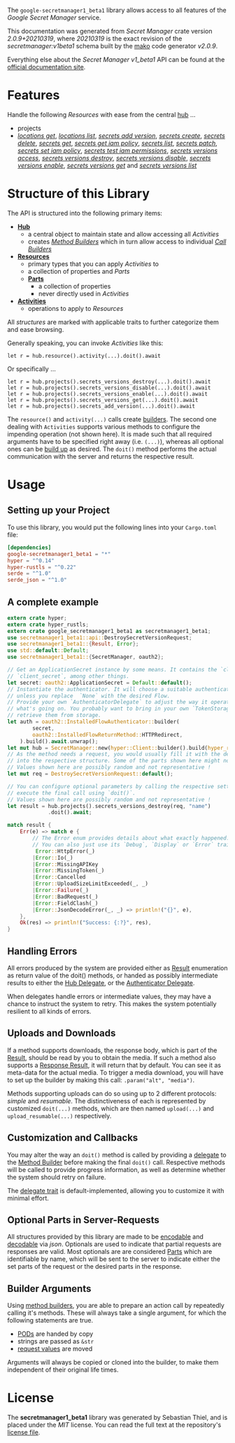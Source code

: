 <!---
DO NOT EDIT !
This file was generated automatically from 'src/mako/api/README.md.mako'
DO NOT EDIT !
-->
The `google-secretmanager1_beta1` library allows access to all features of the *Google Secret Manager* service.

This documentation was generated from *Secret Manager* crate version *2.0.9+20210319*, where *20210319* is the exact revision of the *secretmanager:v1beta1* schema built by the [mako](http://www.makotemplates.org/) code generator *v2.0.9*.

Everything else about the *Secret Manager* *v1_beta1* API can be found at the
[official documentation site](https://cloud.google.com/secret-manager/).
# Features

Handle the following *Resources* with ease from the central [hub](https://docs.rs/google-secretmanager1_beta1/2.0.9+20210319/google_secretmanager1_beta1/SecretManager) ... 

* projects
 * [*locations get*](https://docs.rs/google-secretmanager1_beta1/2.0.9+20210319/google_secretmanager1_beta1/api::ProjectLocationGetCall), [*locations list*](https://docs.rs/google-secretmanager1_beta1/2.0.9+20210319/google_secretmanager1_beta1/api::ProjectLocationListCall), [*secrets add version*](https://docs.rs/google-secretmanager1_beta1/2.0.9+20210319/google_secretmanager1_beta1/api::ProjectSecretAddVersionCall), [*secrets create*](https://docs.rs/google-secretmanager1_beta1/2.0.9+20210319/google_secretmanager1_beta1/api::ProjectSecretCreateCall), [*secrets delete*](https://docs.rs/google-secretmanager1_beta1/2.0.9+20210319/google_secretmanager1_beta1/api::ProjectSecretDeleteCall), [*secrets get*](https://docs.rs/google-secretmanager1_beta1/2.0.9+20210319/google_secretmanager1_beta1/api::ProjectSecretGetCall), [*secrets get iam policy*](https://docs.rs/google-secretmanager1_beta1/2.0.9+20210319/google_secretmanager1_beta1/api::ProjectSecretGetIamPolicyCall), [*secrets list*](https://docs.rs/google-secretmanager1_beta1/2.0.9+20210319/google_secretmanager1_beta1/api::ProjectSecretListCall), [*secrets patch*](https://docs.rs/google-secretmanager1_beta1/2.0.9+20210319/google_secretmanager1_beta1/api::ProjectSecretPatchCall), [*secrets set iam policy*](https://docs.rs/google-secretmanager1_beta1/2.0.9+20210319/google_secretmanager1_beta1/api::ProjectSecretSetIamPolicyCall), [*secrets test iam permissions*](https://docs.rs/google-secretmanager1_beta1/2.0.9+20210319/google_secretmanager1_beta1/api::ProjectSecretTestIamPermissionCall), [*secrets versions access*](https://docs.rs/google-secretmanager1_beta1/2.0.9+20210319/google_secretmanager1_beta1/api::ProjectSecretVersionAccesCall), [*secrets versions destroy*](https://docs.rs/google-secretmanager1_beta1/2.0.9+20210319/google_secretmanager1_beta1/api::ProjectSecretVersionDestroyCall), [*secrets versions disable*](https://docs.rs/google-secretmanager1_beta1/2.0.9+20210319/google_secretmanager1_beta1/api::ProjectSecretVersionDisableCall), [*secrets versions enable*](https://docs.rs/google-secretmanager1_beta1/2.0.9+20210319/google_secretmanager1_beta1/api::ProjectSecretVersionEnableCall), [*secrets versions get*](https://docs.rs/google-secretmanager1_beta1/2.0.9+20210319/google_secretmanager1_beta1/api::ProjectSecretVersionGetCall) and [*secrets versions list*](https://docs.rs/google-secretmanager1_beta1/2.0.9+20210319/google_secretmanager1_beta1/api::ProjectSecretVersionListCall)




# Structure of this Library

The API is structured into the following primary items:

* **[Hub](https://docs.rs/google-secretmanager1_beta1/2.0.9+20210319/google_secretmanager1_beta1/SecretManager)**
    * a central object to maintain state and allow accessing all *Activities*
    * creates [*Method Builders*](https://docs.rs/google-secretmanager1_beta1/2.0.9+20210319/google_secretmanager1_beta1/client::MethodsBuilder) which in turn
      allow access to individual [*Call Builders*](https://docs.rs/google-secretmanager1_beta1/2.0.9+20210319/google_secretmanager1_beta1/client::CallBuilder)
* **[Resources](https://docs.rs/google-secretmanager1_beta1/2.0.9+20210319/google_secretmanager1_beta1/client::Resource)**
    * primary types that you can apply *Activities* to
    * a collection of properties and *Parts*
    * **[Parts](https://docs.rs/google-secretmanager1_beta1/2.0.9+20210319/google_secretmanager1_beta1/client::Part)**
        * a collection of properties
        * never directly used in *Activities*
* **[Activities](https://docs.rs/google-secretmanager1_beta1/2.0.9+20210319/google_secretmanager1_beta1/client::CallBuilder)**
    * operations to apply to *Resources*

All *structures* are marked with applicable traits to further categorize them and ease browsing.

Generally speaking, you can invoke *Activities* like this:

```Rust,ignore
let r = hub.resource().activity(...).doit().await
```

Or specifically ...

```ignore
let r = hub.projects().secrets_versions_destroy(...).doit().await
let r = hub.projects().secrets_versions_disable(...).doit().await
let r = hub.projects().secrets_versions_enable(...).doit().await
let r = hub.projects().secrets_versions_get(...).doit().await
let r = hub.projects().secrets_add_version(...).doit().await
```

The `resource()` and `activity(...)` calls create [builders][builder-pattern]. The second one dealing with `Activities` 
supports various methods to configure the impending operation (not shown here). It is made such that all required arguments have to be 
specified right away (i.e. `(...)`), whereas all optional ones can be [build up][builder-pattern] as desired.
The `doit()` method performs the actual communication with the server and returns the respective result.

# Usage

## Setting up your Project

To use this library, you would put the following lines into your `Cargo.toml` file:

```toml
[dependencies]
google-secretmanager1_beta1 = "*"
hyper = "^0.14"
hyper-rustls = "^0.22"
serde = "^1.0"
serde_json = "^1.0"
```

## A complete example

```Rust
extern crate hyper;
extern crate hyper_rustls;
extern crate google_secretmanager1_beta1 as secretmanager1_beta1;
use secretmanager1_beta1::api::DestroySecretVersionRequest;
use secretmanager1_beta1::{Result, Error};
use std::default::Default;
use secretmanager1_beta1::{SecretManager, oauth2};

// Get an ApplicationSecret instance by some means. It contains the `client_id` and 
// `client_secret`, among other things.
let secret: oauth2::ApplicationSecret = Default::default();
// Instantiate the authenticator. It will choose a suitable authentication flow for you, 
// unless you replace  `None` with the desired Flow.
// Provide your own `AuthenticatorDelegate` to adjust the way it operates and get feedback about 
// what's going on. You probably want to bring in your own `TokenStorage` to persist tokens and
// retrieve them from storage.
let auth = oauth2::InstalledFlowAuthenticator::builder(
        secret,
        oauth2::InstalledFlowReturnMethod::HTTPRedirect,
    ).build().await.unwrap();
let mut hub = SecretManager::new(hyper::Client::builder().build(hyper_rustls::HttpsConnector::with_native_roots()), auth);
// As the method needs a request, you would usually fill it with the desired information
// into the respective structure. Some of the parts shown here might not be applicable !
// Values shown here are possibly random and not representative !
let mut req = DestroySecretVersionRequest::default();

// You can configure optional parameters by calling the respective setters at will, and
// execute the final call using `doit()`.
// Values shown here are possibly random and not representative !
let result = hub.projects().secrets_versions_destroy(req, "name")
             .doit().await;

match result {
    Err(e) => match e {
        // The Error enum provides details about what exactly happened.
        // You can also just use its `Debug`, `Display` or `Error` traits
         Error::HttpError(_)
        |Error::Io(_)
        |Error::MissingAPIKey
        |Error::MissingToken(_)
        |Error::Cancelled
        |Error::UploadSizeLimitExceeded(_, _)
        |Error::Failure(_)
        |Error::BadRequest(_)
        |Error::FieldClash(_)
        |Error::JsonDecodeError(_, _) => println!("{}", e),
    },
    Ok(res) => println!("Success: {:?}", res),
}

```
## Handling Errors

All errors produced by the system are provided either as [Result](https://docs.rs/google-secretmanager1_beta1/2.0.9+20210319/google_secretmanager1_beta1/client::Result) enumeration as return value of
the doit() methods, or handed as possibly intermediate results to either the 
[Hub Delegate](https://docs.rs/google-secretmanager1_beta1/2.0.9+20210319/google_secretmanager1_beta1/client::Delegate), or the [Authenticator Delegate](https://docs.rs/yup-oauth2/*/yup_oauth2/trait.AuthenticatorDelegate.html).

When delegates handle errors or intermediate values, they may have a chance to instruct the system to retry. This 
makes the system potentially resilient to all kinds of errors.

## Uploads and Downloads
If a method supports downloads, the response body, which is part of the [Result](https://docs.rs/google-secretmanager1_beta1/2.0.9+20210319/google_secretmanager1_beta1/client::Result), should be
read by you to obtain the media.
If such a method also supports a [Response Result](https://docs.rs/google-secretmanager1_beta1/2.0.9+20210319/google_secretmanager1_beta1/client::ResponseResult), it will return that by default.
You can see it as meta-data for the actual media. To trigger a media download, you will have to set up the builder by making
this call: `.param("alt", "media")`.

Methods supporting uploads can do so using up to 2 different protocols: 
*simple* and *resumable*. The distinctiveness of each is represented by customized 
`doit(...)` methods, which are then named `upload(...)` and `upload_resumable(...)` respectively.

## Customization and Callbacks

You may alter the way an `doit()` method is called by providing a [delegate](https://docs.rs/google-secretmanager1_beta1/2.0.9+20210319/google_secretmanager1_beta1/client::Delegate) to the 
[Method Builder](https://docs.rs/google-secretmanager1_beta1/2.0.9+20210319/google_secretmanager1_beta1/client::CallBuilder) before making the final `doit()` call. 
Respective methods will be called to provide progress information, as well as determine whether the system should 
retry on failure.

The [delegate trait](https://docs.rs/google-secretmanager1_beta1/2.0.9+20210319/google_secretmanager1_beta1/client::Delegate) is default-implemented, allowing you to customize it with minimal effort.

## Optional Parts in Server-Requests

All structures provided by this library are made to be [encodable](https://docs.rs/google-secretmanager1_beta1/2.0.9+20210319/google_secretmanager1_beta1/client::RequestValue) and 
[decodable](https://docs.rs/google-secretmanager1_beta1/2.0.9+20210319/google_secretmanager1_beta1/client::ResponseResult) via *json*. Optionals are used to indicate that partial requests are responses 
are valid.
Most optionals are are considered [Parts](https://docs.rs/google-secretmanager1_beta1/2.0.9+20210319/google_secretmanager1_beta1/client::Part) which are identifiable by name, which will be sent to 
the server to indicate either the set parts of the request or the desired parts in the response.

## Builder Arguments

Using [method builders](https://docs.rs/google-secretmanager1_beta1/2.0.9+20210319/google_secretmanager1_beta1/client::CallBuilder), you are able to prepare an action call by repeatedly calling it's methods.
These will always take a single argument, for which the following statements are true.

* [PODs][wiki-pod] are handed by copy
* strings are passed as `&str`
* [request values](https://docs.rs/google-secretmanager1_beta1/2.0.9+20210319/google_secretmanager1_beta1/client::RequestValue) are moved

Arguments will always be copied or cloned into the builder, to make them independent of their original life times.

[wiki-pod]: http://en.wikipedia.org/wiki/Plain_old_data_structure
[builder-pattern]: http://en.wikipedia.org/wiki/Builder_pattern
[google-go-api]: https://github.com/google/google-api-go-client

# License
The **secretmanager1_beta1** library was generated by Sebastian Thiel, and is placed 
under the *MIT* license.
You can read the full text at the repository's [license file][repo-license].

[repo-license]: https://github.com/Byron/google-apis-rsblob/main/LICENSE.md
